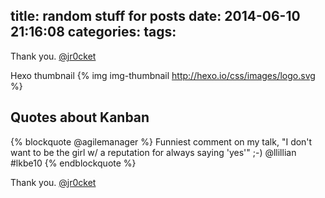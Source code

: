 title: random stuff for posts
date: 2014-06-10 21:16:08
categories: 
tags: 
---

Thank you.
[@jr0cket](https://twitter.com/jr0cket)

Hexo thumbnail
{% img img-thumbnail http://hexo.io/css/images/logo.svg %}


## Quotes about Kanban

{% blockquote @agilemanager %}
Funniest comment on my talk, "I don't want to be the girl w/ a reputation for always saying 'yes'" ;-) @llillian #lkbe10
{% endblockquote %}



Thank you.
[@jr0cket](https://twitter.com/jr0cket)
